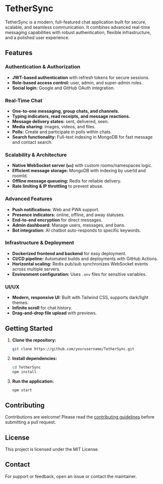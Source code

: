 # TetherSync

TetherSync is a modern, full-featured chat application built for secure, scalable, and seamless communication. It combines advanced real-time messaging capabilities with robust authentication, flexible infrastructure, and a polished user experience.

## Features

### Authentication & Authorization
- **JWT-based authentication** with refresh tokens for secure sessions.
- **Role-based access control:** user, admin, and super-admin roles.
- **Social login:** Google and GitHub OAuth integration.

### Real-Time Chat
- **One-to-one messaging, group chats, and channels.**
- **Typing indicators, read receipts, and message reactions.**
- **Message delivery states:** sent, delivered, seen.
- **Media sharing:** images, videos, and files.
- **Polls:** Create and participate in polls within chats.
- **Search functionality:** Full-text indexing in MongoDB for fast message and contact search.

### Scalability & Architecture
- **Native WebSocket server (`ws`)** with custom rooms/namespaces logic.
- **Efficient message storage:** MongoDB with indexing by userId and roomId.
- **Offline message queueing:** Redis for reliable delivery.
- **Rate limiting & IP throttling** to prevent abuse.

### Advanced Features
- **Push notifications:** Web and PWA support.
- **Presence indicators:** online, offline, and away statuses.
- **End-to-end encryption** for direct messages.
- **Admin dashboard:** Manage users, messages, and bans.
- **Bot integration:** AI chatbot auto-responds to specific keywords.

### Infrastructure & Deployment
- **Dockerized frontend and backend** for easy deployment.
- **CI/CD pipeline:** Automated builds and deployments with GitHub Actions.
- **Horizontal scaling:** Redis pub/sub synchronizes WebSocket events across multiple servers.
- **Environment configuration:** Uses `.env` files for sensitive variables.

### UI/UX
- **Modern, responsive UI:** Built with Tailwind CSS, supports dark/light themes.
- **Infinite scroll** for chat history.
- **Drag-and-drop file upload** with previews.

## Getting Started

1. **Clone the repository:**
    ```bash
    git clone https://github.com/yourusername/TetherSync.git
    ```
2. **Install dependencies:**
    ```bash
    cd TetherSync
    npm install
    ```
3. **Run the application:**
    ```bash
    npm start
    ```

## Contributing

Contributions are welcome! Please read the [contributing guidelines](CONTRIBUTING.md) before submitting a pull request.

## License

This project is licensed under the MIT License.

## Contact

For support or feedback, open an issue or contact the maintainer.
